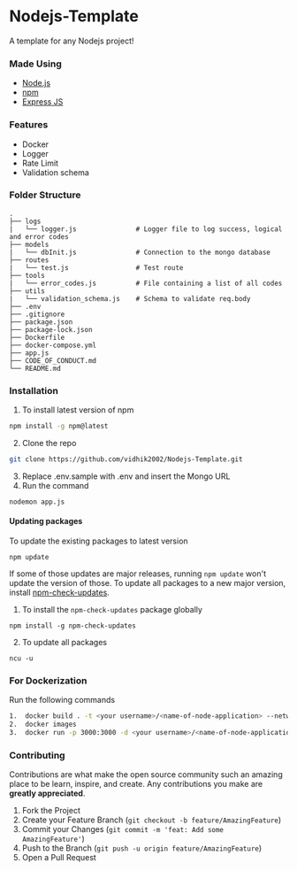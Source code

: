 # Nodejs-Template
A template for any Nodejs project!

### Made Using
- [Node.js](https://nodejs.org/en/)
- [npm](https://www.npmjs.com/)
- [Express JS](https://expressjs.com/)

### Features 
- Docker
- Logger
- Rate Limit
- Validation schema

### Folder Structure
    .
    ├── logs                   
    |   └── logger.js               # Logger file to log success, logical and error codes
    ├── models 
    |   └── dbInit.js               # Connection to the mongo database
    ├── routes  
    |   └── test.js                 # Test route 
    ├── tools  
    |   └── error_codes.js          # File containing a list of all codes
    ├── utils  
    |   └── validation_schema.js    # Schema to validate req.body
    ├── .env
    ├── .gitignore
    ├── package.json
    ├── package-lock.json
    ├── Dockerfile
    ├── docker-compose.yml
    ├── app.js
    ├── CODE_OF_CONDUCT.md
    └── README.md

### Installation
1. To install latest version of npm
```sh
npm install -g npm@latest
```
2. Clone the repo
```sh
git clone https://github.com/vidhik2002/Nodejs-Template.git
```
3. Replace .env.sample with .env and insert the Mongo URL
4. Run the command
```
nodemon app.js
```
#### Updating packages
To update the existing packages to latest version
```
npm update
```
If some of those updates are major releases, running `npm update` won't update the version of those.
To update all packages to a new major version, install [npm-check-updates](https://www.npmjs.com/package/npm-check-updates).
1. To install the `npm-check-updates` package globally
```
npm install -g npm-check-updates
```
2. To update all packages
```
ncu -u
```
### For Dockerization
Run the following commands
```sh
1.  docker build . -t <your username>/<name-of-node-application> --network=host
2.  docker images
3.  docker run -p 3000:3000 -d <your username>/<name-of-node-application>
```

### Contributing

Contributions are what make the open source community such an amazing place to be learn, inspire, and create. Any contributions you make are **greatly appreciated**.

1. Fork the Project
2. Create your Feature Branch (`git checkout -b feature/AmazingFeature`)
3. Commit your Changes (`git commit -m 'feat: Add some AmazingFeature'`)
4. Push to the Branch (`git push -u origin feature/AmazingFeature`)
5. Open a Pull Request
